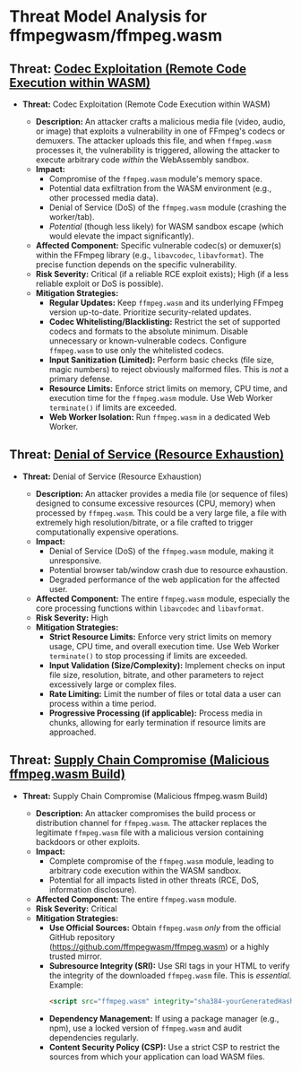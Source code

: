 # Threat Model Analysis for ffmpegwasm/ffmpeg.wasm

## Threat: [Codec Exploitation (Remote Code Execution within WASM)](./threats/codec_exploitation__remote_code_execution_within_wasm_.md)

*   **Threat:** Codec Exploitation (Remote Code Execution within WASM)

    *   **Description:** An attacker crafts a malicious media file (video, audio, or image) that exploits a vulnerability in one of FFmpeg's codecs or demuxers.  The attacker uploads this file, and when `ffmpeg.wasm` processes it, the vulnerability is triggered, allowing the attacker to execute arbitrary code *within* the WebAssembly sandbox.
    *   **Impact:**
        *   Compromise of the `ffmpeg.wasm` module's memory space.
        *   Potential data exfiltration from the WASM environment (e.g., other processed media data).
        *   Denial of Service (DoS) of the `ffmpeg.wasm` module (crashing the worker/tab).
        *   *Potential* (though less likely) for WASM sandbox escape (which would elevate the impact significantly).
    *   **Affected Component:** Specific vulnerable codec(s) or demuxer(s) within the FFmpeg library (e.g., `libavcodec`, `libavformat`). The precise function depends on the specific vulnerability.
    *   **Risk Severity:** Critical (if a reliable RCE exploit exists); High (if a less reliable exploit or DoS is possible).
    *   **Mitigation Strategies:**
        *   **Regular Updates:**  Keep `ffmpeg.wasm` and its underlying FFmpeg version up-to-date. Prioritize security-related updates.
        *   **Codec Whitelisting/Blacklisting:**  Restrict the set of supported codecs and formats to the absolute minimum. Disable unnecessary or known-vulnerable codecs. Configure `ffmpeg.wasm` to use only the whitelisted codecs.
        *   **Input Sanitization (Limited):** Perform basic checks (file size, magic numbers) to reject obviously malformed files. This is *not* a primary defense.
        *   **Resource Limits:** Enforce strict limits on memory, CPU time, and execution time for the `ffmpeg.wasm` module. Use Web Worker `terminate()` if limits are exceeded.
        *   **Web Worker Isolation:** Run `ffmpeg.wasm` in a dedicated Web Worker.

## Threat: [Denial of Service (Resource Exhaustion)](./threats/denial_of_service__resource_exhaustion_.md)

*   **Threat:** Denial of Service (Resource Exhaustion)

    *   **Description:** An attacker provides a media file (or sequence of files) designed to consume excessive resources (CPU, memory) when processed by `ffmpeg.wasm`. This could be a very large file, a file with extremely high resolution/bitrate, or a file crafted to trigger computationally expensive operations.
    *   **Impact:**
        *   Denial of Service (DoS) of the `ffmpeg.wasm` module, making it unresponsive.
        *   Potential browser tab/window crash due to resource exhaustion.
        *   Degraded performance of the web application for the affected user.
    *   **Affected Component:** The entire `ffmpeg.wasm` module, especially the core processing functions within `libavcodec` and `libavformat`.
    *   **Risk Severity:** High
    *   **Mitigation Strategies:**
        *   **Strict Resource Limits:** Enforce very strict limits on memory usage, CPU time, and overall execution time. Use Web Worker `terminate()` to stop processing if limits are exceeded.
        *   **Input Validation (Size/Complexity):** Implement checks on input file size, resolution, bitrate, and other parameters to reject excessively large or complex files.
        *   **Rate Limiting:** Limit the number of files or total data a user can process within a time period.
        *   **Progressive Processing (if applicable):** Process media in chunks, allowing for early termination if resource limits are approached.

## Threat: [Supply Chain Compromise (Malicious ffmpeg.wasm Build)](./threats/supply_chain_compromise__malicious_ffmpeg_wasm_build_.md)

*   **Threat:** Supply Chain Compromise (Malicious ffmpeg.wasm Build)

    *   **Description:** An attacker compromises the build process or distribution channel for `ffmpeg.wasm`. The attacker replaces the legitimate `ffmpeg.wasm` file with a malicious version containing backdoors or other exploits.
    *   **Impact:**
        *   Complete compromise of the `ffmpeg.wasm` module, leading to arbitrary code execution within the WASM sandbox.
        *   Potential for all impacts listed in other threats (RCE, DoS, information disclosure).
    *   **Affected Component:** The entire `ffmpeg.wasm` module.
    *   **Risk Severity:** Critical
    *   **Mitigation Strategies:**
        *   **Use Official Sources:** Obtain `ffmpeg.wasm` *only* from the official GitHub repository (https://github.com/ffmpegwasm/ffmpeg.wasm) or a highly trusted mirror.
        *   **Subresource Integrity (SRI):** Use SRI tags in your HTML to verify the integrity of the downloaded `ffmpeg.wasm` file. This is *essential*. Example:
            ```html
            <script src="ffmpeg.wasm" integrity="sha384-yourGeneratedHashHere" crossorigin="anonymous"></script>
            ```
        *   **Dependency Management:** If using a package manager (e.g., npm), use a locked version of `ffmpeg.wasm` and audit dependencies regularly.
        *   **Content Security Policy (CSP):** Use a strict CSP to restrict the sources from which your application can load WASM files.

